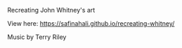 Recreating John Whitney's art 

View here: https://safinahali.github.io/recreating-whitney/

Music by Terry Riley